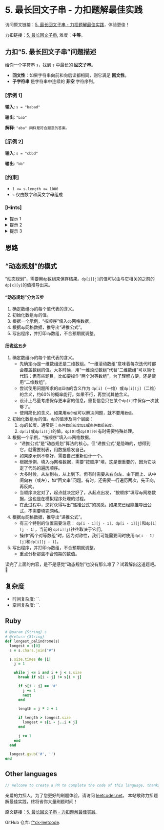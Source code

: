 # 5. 最长回文子串 - 力扣题解最佳实践

访问原文链接：[5. 最长回文子串 - 力扣题解最佳实践](https://leetcoder.net/zh/leetcode/5-longest-palindromic-substring)，体验更佳！

力扣链接：[5. 最长回文子串](https://leetcode.cn/problems/longest-palindromic-substring), 难度：**中等**。

## 力扣“5. 最长回文子串”问题描述

给你一个字符串 `s`，找到 `s` 中最长的 **回文子串**。

- **回文性**：如果字符串向前和向后读都相同，则它满足 **回文性**。
- **子字符串** 是字符串中连续的 **非空** 字符序列。

### [示例 1]

**输入**: `s = "babad"`

**输出**: `"bab"`

**解释**: `"aba" 同样是符合题意的答案。`

### [示例 2]

**输入**: `s = "cbbd"`

**输出**: `"bb"`

### [约束]

- `1 <= s.length <= 1000`
- `s` 仅由数字和英文字母组成

### [Hints]

<details>
  <summary>提示 1</summary>
  How can we reuse a previously computed palindrome to compute a larger palindrome?

  
</details>

<details>
  <summary>提示 2</summary>
  If “aba” is a palindrome, is “xabax” a palindrome? Similarly is “xabay” a palindrome?

  
</details>

<details>
  <summary>提示 3</summary>
  Complexity based hint:
If we use brute-force and check whether for every start and end position a substring is a palindrome we have O(n^2) start - end pairs and O(n) palindromic checks. Can we reduce the time for palindromic checks to O(1) by reusing some previous computation.

  
</details>

## 思路



## “动态规划”的模式

“动态规划”，需要用`dp`数组来保存结果。`dp[i][j]`的值可以由与它相关的之前的`dp[x][y]`的值推导出来。

#### “动态规划”分为五步

1. 确定数组`dp`的每个值代表的含义。
2. 初始化数组`dp`的值。
3. 根据一个示例，“按顺序”填入`dp`网格数据。
4. 根据`dp`网格数据，推导出“递推公式”。
5. 写出程序，并打印`dp`数组，不合预期就调整。

#### 细说这五步

1. 确定数组`dp`的每个值代表的含义。
    - 先确定`dp`是一维数组还是二维数组。“一维滚动数组”意味着每次迭代时都会覆盖数组的值。大多时候，用“一维滚动数组”代替“二维数组”可以简化代码；但有些题目，比如要操作“两个对等数组”，为了理解方便，还是使用“二维数组”。
    - 尝试使用问题所求的`返回值`的含义作为 `dp[i]`（一维）或`dp[i][j]`（二维）的含义，约60%的概率能行。如果不行，再尝试其他含义。
    - 设计上尽量考虑保存更丰富的信息，重复信息只在某个`dp[i]`中保存一次就够了。
    - 使用简化的含义。如果用`布尔值`可以解决问题，就不要用`数值`。
2. 初始化数组`dp`的值。`dp`的值涉及两个层面：
    1. `dp`的长度。通常是：`条件数组长度加1`或`条件数组长度`。
    2. `dp[i]`或`dp[i][j]`的值。`dp[0]`或`dp[0][0]`有时需要特殊处理。
3. 根据一个示例，“按顺序”填入`dp`网格数据。
    - “递推公式”是“动态规划”算法的核心。但“递推公式”是隐晦的，想得到它，就需要制表，用数据启发自己。
    - 如果原示例不够好，需要自己重新设计一个。
    - 根据示例，填入`dp`网格数据，需要“按顺序”填，这是很重要的，因为它决定了代码的遍历顺序。
    - 大多时候，从左到右，从上到下。但有时需要从右向左、由下而上、从中间向右（或左），如“回文串”问题。有时，还需要一行遍历两次，先正向，再反向。
    - 当顺序决定对了，起点就决定好了，从起点出发，“按顺序”填写`dp`网格数据，这也是在模拟程序处理的过程。
    - 在此过程中，您将获得写出“递推公式”的灵感。如果您已经能推导出公式，不需要填完网格。
4. 根据`dp`网格数据，推导出“递推公式”。
    - 有三个特别的位置需要注意： `dp[i - 1][j - 1]`、`dp[i - 1][j]`和`dp[i][j - 1]`，当前的 `dp[i][j]`往往取决于它们。
    - 操作“两个对等数组”时，因为对称性，我们可能需要同时使用`dp[i - 1][j]`和`dp[i][j - 1]`。
5. 写出程序，并打印`dp`数组，不合预期就调整。
    - 重点分析那些不合预期的数值。

读完了上面的内容，是不是感觉“动态规划”也没有那么难了？试着解出这道题吧。🤗

## 复杂度

- 时间复杂度: ``.
- 空间复杂度: ``.

## Ruby

```ruby
# @param {String} s
# @return {String}
def longest_palindrome(s)
  longest = s[0]
  s = s.chars.join("#")

  s.size.times do |i|
    j = 1

    while j <= i and i + j < s.size
      break if s[i - j] != s[i + j]

      if s[i - j] == '#'
        j += 1
        next
      end
      
      length = j * 2 + 1

      if length > longest.size
        longest = s[i - j..i + j]
      end
      
      j += 1
    end
  end
  
  longest.gsub('#', '')
end
```

## Other languages

```java
// Welcome to create a PR to complete the code of this language, thanks!
```

亲爱的力扣人，为了您更好的刷题体验，请访问 [leetcoder.net](https://leetcoder.net/zh)。
本站敢称力扣题解最佳实践，终将省你大量刷题时间！

原文链接：[5. 最长回文子串 - 力扣题解最佳实践](https://leetcoder.net/zh/leetcode/5-longest-palindromic-substring).

GitHub 仓库: [f*ck-leetcode](https://github.com/fuck-leetcode/fuck-leetcode).

